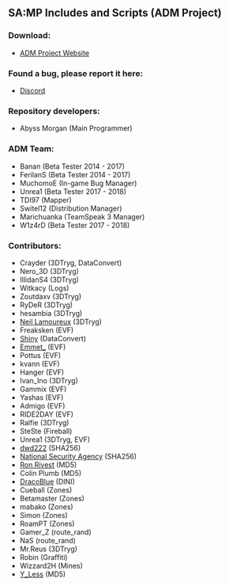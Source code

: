 ## SA:MP Includes and Scripts (ADM Project)


### Download:
* [ADM Project Website](https://adm.ct8.pl)


### Found a bug, please report it here:
* [Discord](https://discord.com/invite/Z43HHMt)


### Repository developers:
* Abyss Morgan (Main Programmer)


### ADM Team:
* Banan (Beta Tester 2014 - 2017)
* FerilanS (Beta Tester 2014 - 2017)
* MuchomoE (In-game Bug Manager)
* Unrea1 (Beta Tester 2017 - 2018)
* TDI97 (Mapper)
* Switel12 (Distribution Manager)
* Marichuanka (TeamSpeak 3 Manager)
* W1z4rD (Beta Tester 2017 - 2018)



### Contributors:
* Crayder (3DTryg, DataConvert)
* Nero_3D (3DTryg)
* IllidanS4 (3DTryg)
* Witkacy (Logs)
* Zoutdaxv (3DTryg)
* RyDeR (3DTryg)
* hesambia (3DTryg)
* [Neil Lamoureux](https://www.vbprofiles.com/people/neil-lamoureux-55237bcbba6920dc5500065c) (3DTryg)
* Freaksken (EVF)
* [Shiny](http://gtao.pl/shiny,u,25798.htm) (DataConvert)
* [Emmet_](https://github.com/emmet-jones) (EVF)
* Pottus (EVF)
* kvann (EVF)
* Hanger (EVF)
* Ivan_Ino (3DTryg)
* Gammix (EVF)
* Yashas (EVF)
* Admigo (EVF)
* RIDE2DAY (EVF)
* Ralfie (3DTryg)
* SteSte (Fireball)
* Unrea1 (3DTryg, EVF)
* [dwd222](http://gtao.pl/dwd222,u,44689.htm) (SHA256)
* [National Security Agency](https://wikipedia.org/wiki/National_Security_Agency) (SHA256)
* [Ron Rivest](https://wikipedia.org/wiki/Ron_Rivest) (MD5)
* Colin Plumb (MD5)
* [DracoBlue](http://dracoblue.com) (DINI)
* Cueball (Zones)
* Betamaster (Zones)
* mabako (Zones)
* Simon (Zones)
* RoamPT (Zones)
* Gamer_Z (route_rand)
* NaS (route_rand)
* Mr.Reus (3DTryg)
* Robin (Graffiti)
* Wizzard2H (Mines)
* [Y_Less](https://www.burgershot.gg/member.php?action=profile&uid=6) (MD5)
